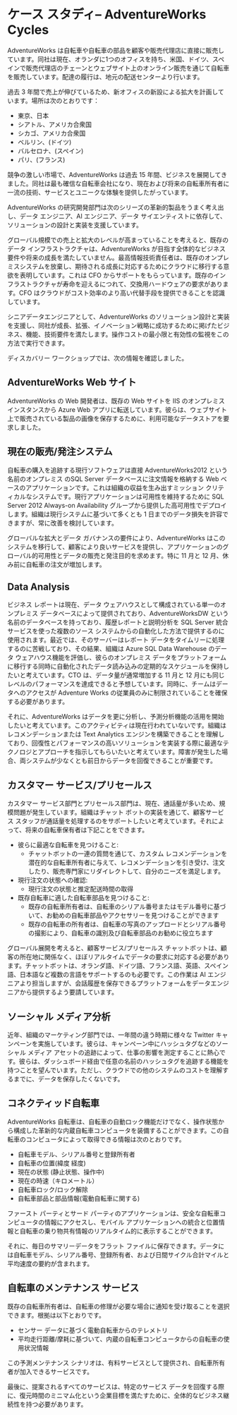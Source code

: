 ﻿---
lab:
    title: 'ケース スタディ– AdventureWorks Cycles'
    module: 'モジュール 1: Azure アーキテクチャに関する考慮事項'
---

# ケース スタディ– AdventureWorks Cycles

AdventureWorks は自転車や自転車の部品を顧客や販売代理店に直接に販売しています。同社は現在、オランダに1つのオフィスを持ち、米国、ドイツ、スペインで販売代理店のチェーンとウェブサイト上のオンライン販売を通じて自転車を販売しています。配達の履行は、地元の配送センターより行います。

過去 3 年間で売上が伸びているため、新オフィスの新設による拡大を計画しています。場所は次のとおりです：

- 東京、日本
- シアトル、アメリカ合衆国
- シカゴ、アメリカ合衆国
- ベルリン、(ドイツ)
- バルセロナ、(スペイン)
- パリ、(フランス)

競争の激しい市場で、AdventureWorks は過去 15 年間、ビジネスを展開してきました。同社は最も確信な自転車会社になり、現在および将来の自転車所有者に一流の技術、サービスとユニークな体験を提供したがっています。

AdventureWorks の研究開発部門は次のシリーズの革新的製品をうまく考え出し、データ エンジニア、AI エンジニア、データ サイエンティストに依存して、ソリューションの設計と実装を支援しています。

グローバル規模での売上と拡大のレベルが高まっていることを考えると、既存のデータ インフラストラクチャは、AdventureWorks が目指す全体的なビジネス要件や将来の成長を満たしていません。最高情報技術責任者は、既存のオンプレミスシステムを放棄し、期待される成長に対応するためにクラウドに移行する意欲を表明しています。これは CFO からサポートをもらっています。既存のインフラストラクチャが寿命を迎えるにつれて、交換用ハードウェアの要求があります。CFO はクラウドがコスト効率のより高い代替手段を提供できることを認識しています。

シニアデータエンジニアとして、AdventureWorks のソリューション設計と実装を支援し、同社が成長、拡張、イノベーション戦略に成功するために掲げたビジネス、機能、技術要件を満たします。操作コストの最小限と有効性の監視をこの方法で実行できます。

ディスカバリー ワークショップでは、次の情報を確認しました。

## AdventureWorks Web サイト

AdventureWorks の Web 開発者は、既存の Web サイトを IIS のオンプレミス インスタンスから Azure Web アプリに転送しています。彼らは、ウェブサイト上で販売されている製品の画像を保存するために、利用可能なデータストアを要求しました。

## 現在の販売/発注システム 

自転車の購入を追跡する現行ソフトウェアは直接 AdventureWorks2012 という名前のオンプレミス のSQL Server データベースに注文情報を格納する Web ベースのアプリケーションです。これは組織の収益を生み出すミッション クリティカルなシステムです。現行アプリケーションは可用性を維持するために SQL Server 2012 Always-on Availability グループから提供した高可用性でデプロイします。組織は現行システムに基づいて多くとも 1 日までのデータ損失を許容できますが、常に改善を検討しています。 

グローバルな拡大とデータ ガバナンスの要件により、AdventureWorks はこのシステムを移行して、顧客により良いサービスを提供し、アプリケーションのグローバル的可用性とデータの販売と発注目的を求めます。特に 11 月と 12 月、休み前に自転車の注文が増加します。

## Data Analysis

ビジネス レポートは現在、データ ウェアハウスとして構成されている単一のオンプレミス データベースによって提供されており、AdventureWorksDW という名前のデータベースを持っており、履歴レポートと説明分析を SQL Server 統合サービスを使った複数のソース システムからの自動化した方法で提供するのに使用されます。最近では、そのサーバーはレポート データをタイムリーに処理するのに苦戦しており、その結果、組織は Azure SQL Data Warehouse のデータ ウェアハウス機能を評価し、彼らのオンプレミス データをプラットフォームに移行する同時に自動化されたデータ読み込みの定期的なスケジュールを保持したいと考えています。CTO は、データ量が通常増加する 11 月と 12 月にも同じレベルのパフォーマンスを達成できると予想しています。同時に、チームはデータへのアクセスが Adventure Works の従業員のみに制限されていることを確保する必要があります。

それに、AdventureWorks はデータを更に分析し、予測分析機能の活用を開始したいと考えています。このアクティビティは現在行われていないです。組織はレコメンデーションまたは Text Analytics エンジンを構築できることを理解しており、回復性とパフォーマンスの高いソリューションを実装する際に最適なテクノロジとアプローチを指示してもらいたいと考えています。障害が発生した場合、両システムが少なくとも前日からデータを回復できることが重要です。

## カスタマー サービス/プリセールス

カスタマー サービス部門とプリセールス部門は、現在、通話量が多いため、規模問題が発生しています。組織はチャット ボットの実装を通じて、顧客サービス スタッフが通話量を処理するのをサポートしたいと考えています。それによって、将来の自転車保有者は下記ことをできます。
- 彼らに最適な自転車を見つけること:
    - チャットボットの一連の質問を通じて、カスタム レコメンデーションを潜在的な自転車所有者に与えて、レコメンデーションを引き受け、注文したり、販売専門家にリダイレクトして、自分のニーズを満足します。
- 現行注文の状態への確認:
    - 現行注文の状態と推定配送時間の取得
- 既存自転車に適した自転車部品を見つけること:
    - 既存の自転車所有者は、自転車のシリアル番号またはモデル番号に基づいて、お勧めの自転車部品やアクセサリーを見つけることができます
    - 既存の自転車の所有者は、自転車の写真のアップロードとシリアル番号の撮影により、自転車の識別及び自転車部品のお勧めに役立ちます

グローバル展開を考えると、顧客サービス/プリセールス チャットボットは、顧客の所在地に関係なく、ほぼリアルタイムでデータの要求に対応する必要があります。チャットボットは、オランダ語、ドイツ語、フランス語、英語、スペイン語、日本語など複数の言語をサポートするのも必要です。この作業は AI エンジニアより担当しますが、会話履歴を保存できるプラットフォームをデータエンジニアから提供するよう要請しています。

## ソーシャル メディア分析

近年、組織のマーケティング部門では、一年間の違う時期に様々な Twitter キャンペーンを実施しています。彼らは、キャンペーン中にハッシュタグなどのソーシャル メディア アセットの追跡によって、仕事の影響を測定することに熱心です。彼らは、ダッシュボード経由で任意の名前のハッシュタグを追跡する機能を持つことを望んでいます。ただし、クラウドでの他のシステムのコストを理解するまでに、データを保存したくないです。

## コネクティッド自転車

AdventureWorks 自転車は、自転車の自動ロック機能だけでなく、操作状態から構成した革新的な内蔵自転車コンピュータを装備することができます。この自転車のコンピュータによって取得できる情報は次のとおりです。

- 自転車モデル、シリアル番号と登録所有者
- 自転車の位置(緯度 経度)
- 現在の状態 (静止状態、操作中)
- 現在の時速（キロメートル）
- 自転車ロック/ロック解除
- 自転車部品と部品情報(電動自転車に関する)

ファースト パーティとサード パーティのアプリケーションは、安全な自転車コンピュータの情報にアクセスし、モバイル アプリケーションへの統合と位置情報と自転車の乗り物共有情報のリアルタイム的に表示することができます。

それに、毎日のサマリーデータをフラット ファイルに保存できます。データには自転車モデル、シリアル番号、登録所有者、および日間サイクル合計マイルと平均速度の要約が含まれます。

## 自転車のメンテナンス サービス

既存の自転車所有者は、自転車の修理が必要な場合に通知を受け取ることを選択できます。根拠は以下とおりです。

- センサー データに基づく電動自転車からのテレメトリ
- 平均走行距離/摩耗に基づいて、内蔵の自転車コンピュータからの自転車の使用状況情報

この予測メンテナンス シナリオは、有料サービスとして提供され、自転車所有者が加入できるサービスです。

最後に、提案されるすべてのサービスは、特定のサービス データを回復する際に、復元時間のミニマム化という企業目標を満たすために、全体的なビジネス継続性を持つ必要があります。